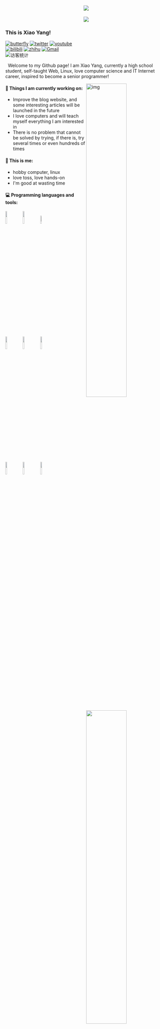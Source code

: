 <!-- 动态打字效果 -->
<h1 align="center">
  <a href="https://adunm.top/">
    <img src="https://readme-typing-svg.herokuapp.com/?lines=console.log(%E2%80%9CHello,%20World!%E2%80%9D);Hi%20there%20%F0%9F%91%8B&center=true&size=27">
  </a>
</h1>
<!-- 贪吃蛇代码贡献图 -->
<div align="center"><img src="https://cdn.jsdelivr.net/gh/Ylanw/Ylanw@output/github-contribution-grid-snake.svg" /></div>

### This is Xiao Yang!

[![butterfly](https://img.shields.io/badge/Website-%E4%B8%AA%E4%BA%BA%E7%BD%91%E7%AB%99-blue?logo=Hexo&style=flat)](https://adunm.top)
[![twitter](https://img.shields.io/badge/twitter-%E6%8E%A8%E7%89%B9-blue?logo=twitter&style=flat)](https://twitter.com/Ylanblog)
[![youtube](https://img.shields.io/badge/Youtube-%E6%B2%B9%E7%AE%A1-c32136?logo=youtube&style=flat)](https://www.youtube.com/channel/UCg-_ZZjbp82ckHUw5JGJZEw)  
[![bilibili](https://img.shields.io/badge/BiliBili-B%E7%AB%99-ff69b4?logo=bilibili&style=flat)](https://space.bilibili.com/452133758)
[![zhihu](https://img.shields.io/badge/zhihu-%E7%9F%A5%E4%B9%8E-blue?logo=zhihu&style=flat)](https://www.zhihu.com/people/sui-feng-58-16-57)
[![Gmail](https://img.shields.io/badge/-Gmail-c14438?style=flat&logo=Gmail&logoColor=white)](mailto:yl3572066061@gmail.com)  
<img src="https://visitor-badge.glitch.me/badge?page_id=Ylanw" alt="访客统计" /></div>

&nbsp;&nbsp;Welcome to my Github page! I am Xiao Yang, currently a high school student, self-taught Web, Linux, love computer science and IT Internet career, inspired 
to become a senior programmer!

<img align="right" alt="img" src="https://npm.elemecdn.com/ylan-blog/webp/github.webp" width="50%" height="auto" />


#### 🌱 Things I am currently working on: 
- Improve the blog website, and some interesting articles will be launched in the future  
- I love computers and will teach myself everything I am interested in
- There is no problem that cannot be solved by trying, if there is, try several times or even hundreds of times

#### :muscle: This is me:
- hobby computer, linux
- love toss, love hands-on
- I'm good at wasting time

#### :computer: Programming languages and tools: 
<p>
	<img width="50%" align="right" src="https://github-readme-stats.vercel.app/api?username=Ylanw&show_icons=true&hide_border=true" />

<code><img width="10%" src="https://www.vectorlogo.zone/logos/java/java-ar21.svg"></code>
<code><img width="10%" src="https://www.vectorlogo.zone/logos/python/python-ar21.svg"></code>
<code><img width="8%" src="https://www.vectorlogo.zone/logos/r-project/r-project-icon.svg"></code>
<br />
<code><img width="10%" src="https://www.vectorlogo.zone/logos/pocoo_flask/pocoo_flask-ar21.svg"></code>
<code><img width="10%" src="https://www.vectorlogo.zone/logos/mysql/mysql-ar21.svg"></code>
<code><img width="10%" src="https://www.vectorlogo.zone/logos/mongodb/mongodb-ar21.svg"></code>
<br />
<code><img width="10%" src="https://www.vectorlogo.zone/logos/apache_spark/apache_spark-ar21.svg"></code>
<code><img width="10%" src="https://www.vectorlogo.zone/logos/apache_hadoop/apache_hadoop-ar21.svg"></code>
<code><img width="10%" src="https://www.vectorlogo.zone/logos/git-scm/git-scm-ar21.svg"></code>
</p>
